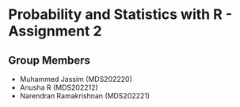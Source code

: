 # Probability and Statistics with R - Assignment 2

## Group Members
* Muhammed Jassim (MDS202220)
* Anusha R (MDS202212)
* Narendran Ramakrishnan (MDS202221)
